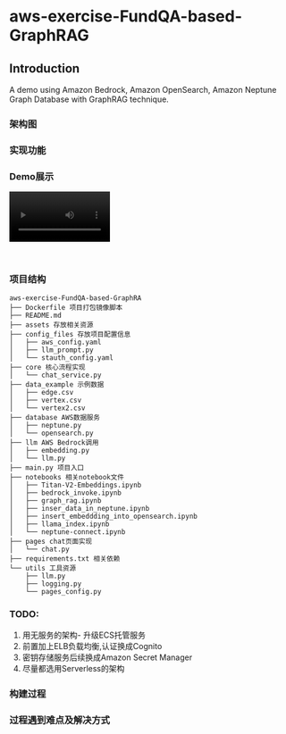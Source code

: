 # aws-exercise-FundQA-based-GraphRAG

## Introduction

A  demo using Amazon Bedrock, Amazon OpenSearch, Amazon Neptune Graph Database with GraphRAG technique.

### 架构图



### 实现功能



### Demo展示 

<video src='./assets/demo.mp4' controls width="180"></video>

<br/>  <!-- 添加换行符以确保后续内容显示 -->


### 项目结构
```
aws-exercise-FundQA-based-GraphRA
├── Dockerfile 项目打包镜像脚本
├── README.md
├── assets 存放相关资源
├── config_files 存放项目配置信息
│   ├── aws_config.yaml
│   ├── llm_prompt.py
│   └── stauth_config.yaml
├── core 核心流程实现
│   └── chat_service.py
├── data_example 示例数据
│   ├── edge.csv
│   ├── vertex.csv
│   └── vertex2.csv
├── database AWS数据服务
│   ├── neptune.py
│   └── opensearch.py
├── llm AWS Bedrock调用
│   ├── embedding.py
│   └── llm.py
├── main.py 项目入口
├── notebooks 相关notebook文件
│   ├── Titan-V2-Embeddings.ipynb
│   ├── bedrock_invoke.ipynb
│   ├── graph_rag.ipynb
│   ├── inser_data_in_neptune.ipynb
│   ├── insert_embeddding_into_opensearch.ipynb
│   ├── llama_index.ipynb
│   └── neptune-connect.ipynb
├── pages chat页面实现
│   └── chat.py
├── requirements.txt 相关依赖
└── utils 工具资源
    ├── llm.py
    ├── logging.py
    └── pages_config.py
```

### TODO:

1. 用无服务的架构- 升级ECS托管服务
2. 前置加上ELB负载均衡,认证换成Cognito
3. 密钥存储服务后续换成Amazon Secret Manager
4. 尽量都选用Serverless的架构


### 构建过程



### 过程遇到难点及解决方式



